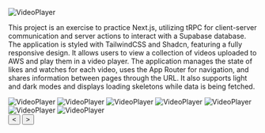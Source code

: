 ![VideoPlayer](/assets/vp_picture_2.png )

This project is an exercise to practice Next.js, utilizing tRPC for client-server communication and server actions to
interact with a Supabase database. The application is styled with TailwindCSS and Shadcn, featuring a fully responsive
design. It allows users to view a collection of videos uploaded to AWS and play them in a video player. The application
manages the state of likes and watches for each video, uses the App Router for navigation, and shares information
between pages through the URL. It also supports light and dark modes and displays loading skeletons while data is being
fetched.

  <div class="carousel-container">
        <div class="carousel-slides">
        <img class="carousel-slide" src="/assets/vp_picture_1.png" alt="VideoPlayer">
        <img class="carousel-slide" src="/assets/vp_picture_4.png" alt="VideoPlayer">
        <img class="carousel-slide" src="/assets/vp_picture_5.png" alt="VideoPlayer">
        <img class="carousel-slide" src="/assets/vp_picture_6.png" alt="VideoPlayer">
        <img class="carousel-slide" src="/assets/vp_picture_7.png" alt="VideoPlayer">
        <img class="carousel-slide" src="/assets/vp_picture_8.png" alt="VideoPlayer">
        <img class="carousel-slide" src="/assets/vp_picture_9.png" alt="VideoPlayer">
        </div>
        <button class="carousel-btn carousel-btn-prev">&lt;</button>
        <button class="carousel-btn carousel-btn-next">&gt;</button>
        <div class="carousel-indicators"></div>
    </div>

